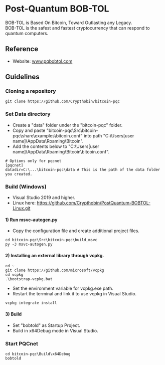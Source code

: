 # Post-Quantum BOB-TOL
BOB-TOL is Based On Bitcoin, Toward Outlasting any Legacy.<br>
BOB-TOL is the safest and fastest cryptocurrency that can respond to quantum computers.
## Reference ##
- Website: www.pqbobtol.com
## Guidelines ##
### Cloning a repository ###
```
git clone https://github.com/Crypthobin/bitcoin-pqc
```
### Set Data directory ###
- Create a "data" folder under the "bitcoin-pqc" folder.
- Copy and paste "bitcoin-pqc\Src\bitcoin-pqc\share\examples\bitcoin.conf" into path "C:\Users\[user name]\AppData\Roaming\Bitcoin".
- Add the contents below to "C:\Users\[user name]\AppData\Roaming\Bitcoin\bitcoin.conf".
```
# Options only for pqcnet
[pqcnet]
datadir=C:\...\bitcoin-pqc\data # This is the path of the data folder you created.
```
### Build (Windows) ###
- Visual Studio 2019  and higher.
- Linux here: https://github.com/Crypthobin/PostQuantum-BOBTOL-Linux.git
#### 1) Run msvc-autogen.py ####
- Copy the configuration file and create additional project files.
```
cd bitcoin-pqc\Src\bitcoin-pqc\build_msvc
py -3 msvc-autogen.py
```
#### 2) Installing an external library through vcpkg. ####
```
cd ~
git clone https://github.com/microsoft/vcpkg
cd vcpkg
.\bootstrap-vcpkg.bat
```
- Set the environment variable for vcpkg.exe path.
- Restart the terminal and link it to use vcpkg in Visual Studio.
```
vcpkg integrate install
```
#### 3) Build ####
- Set "bobtold" as Startup Project.
- Build  in x64Debug mode in Visual Studio.
### Start PQCnet ###
```
cd bitcoin-pqc\Build\x64Debug
bobtold
```
